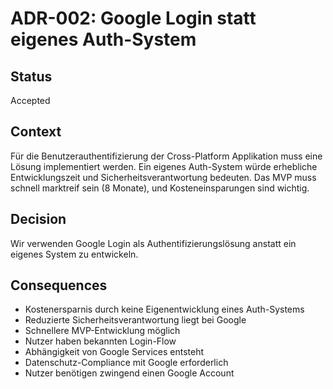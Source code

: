 # ADR-002: Google Login statt eigenes Auth-System

## Status
Accepted

## Context
Für die Benutzerauthentifizierung der Cross-Platform Applikation muss eine Lösung implementiert werden. Ein eigenes Auth-System würde erhebliche Entwicklungszeit und Sicherheitsverantwortung bedeuten. Das MVP muss schnell marktreif sein (8 Monate), und Kosteneinsparungen sind wichtig.

## Decision
Wir verwenden Google Login als Authentifizierungslösung anstatt ein eigenes System zu entwickeln.

## Consequences
- Kostenersparnis durch keine Eigenentwicklung eines Auth-Systems
- Reduzierte Sicherheitsverantwortung liegt bei Google
- Schnellere MVP-Entwicklung möglich
- Nutzer haben bekannten Login-Flow
- Abhängigkeit von Google Services entsteht
- Datenschutz-Compliance mit Google erforderlich
- Nutzer benötigen zwingend einen Google Account